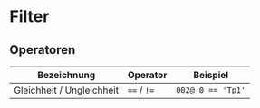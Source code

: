 # Filter

## Operatoren

| Bezeichnung               | Operator    | Beispiel          |
| ------------------------- | ----------- | ----------------- |
| Gleichheit / Ungleichheit | `==` / `!=` | `002@.0 == 'Tp1'` |
